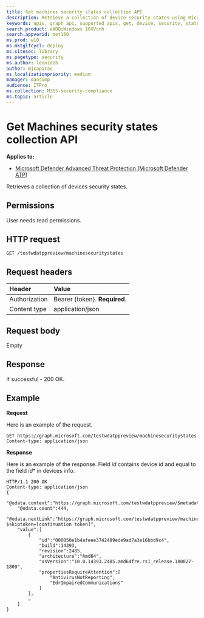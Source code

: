 ```yaml
---
title: Get machines security states collection API
description: Retrieve a collection of device security states using Microsoft Defender Advanced Threat Protection (Microsoft Defender ATP).
keywords: apis, graph api, supported apis, get, device, security, state
search.product: eADQiWindows 10XVcnh
search.appverid: met150
ms.prod: w10
ms.mktglfcycl: deploy
ms.sitesec: library
ms.pagetype: security
ms.author: leonidzh
author: mjcaparas
ms.localizationpriority: medium
manager: dansimp
audience: ITPro
ms.collection: M365-security-compliance 
ms.topic: article 
---
```


# Get Machines security states collection API

**Applies to:**

- [Microsoft Defender Advanced Threat Protection (Microsoft Defender ATP)](https://go.microsoft.com/fwlink/p/?linkid=2069559)

Retrieves a collection of devices security states.

## Permissions
User needs read permissions.

## HTTP request
```
GET /testwdatppreview/machinesecuritystates
```

## Request headers

Header | Value 
:---|:---
Authorization | Bearer {token}. **Required**.
Content type | application/json

## Request body
Empty

## Response
If successful - 200 OK.

## Example

**Request**

Here is an example of the request.

```
GET https://graph.microsoft.com/testwdatppreview/machinesecuritystates
Content-type: application/json
```

**Response**

Here is an example of the response.
Field *id* contains device id and equal to the field *id** in devices info. 

```
HTTP/1.1 200 OK
Content-type: application/json
{
    "@odata.context":"https://graph.microsoft.com/testwdatppreview/$metadata#MachineSecurityStates",
    "@odata.count":444,
    "@odata.nextLink":"https://graph.microsoft.com/testwdatppreview/machinesecuritystates?$skiptoken=[continuation token]",
    "value":[
        {
            "id":"000050e1b4afeee3742489ede9ad7a3e16bbd9c4",
            "build":14393,
            "revision":2485,
            "architecture":"Amd64",
            "osVersion":"10.0.14393.2485.amd64fre.rs1_release.180827-1809",
            "propertiesRequireAttention":[
                "AntivirusNotReporting",
                "EdrImpairedCommunications"
            ]
        },
        …
    ]
}
```